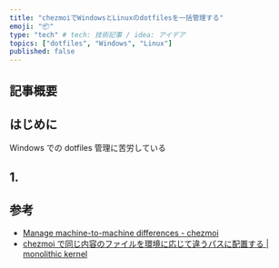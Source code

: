 ```yaml
---
title: "chezmoiでWindowsとLinuxのdotfilesを一括管理する"
emoji: "📦"
type: "tech" # tech: 技術記事 / idea: アイデア
topics: ["dotfiles", "Windows", "Linux"]
published: false
---
```

## 記事概要

## はじめに

Windows での dotfiles 管理に苦労している

## 1. 
## 参考

 - [Manage machine-to-machine differences - chezmoi](https://www.chezmoi.io/user-guide/manage-machine-to-machine-differences/#handle-different-file-locations-on-different-systems-with-the-same-contents)
 - [chezmoi で同じ内容のファイルを環境に応じて違うパスに配置する | monolithic kernel](https://blog.mono0x.net/2023/04/16/chezmoi-different-locations-with-the-same-contents/)
